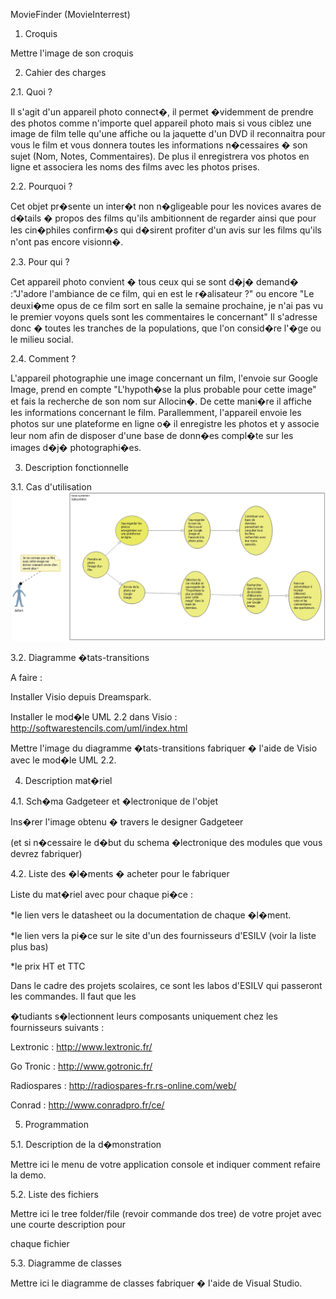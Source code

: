 ﻿MovieFinder (MovieInterrest)

 

1. Croquis

Mettre l'image de son croquis 

 

2. Cahier des charges
 
2.1. Quoi ? 

Il s'agit d'un appareil photo connect�, il permet �videmment de prendre des photos comme n'importe quel appareil photo mais si vous ciblez une
image de film telle qu'une affiche ou la jaquette d'un DVD il reconnaitra pour vous le film et vous donnera toutes les informations
n�cessaires � son sujet (Nom, Notes, Commentaires). De plus il enregistrera vos photos en ligne et associera les noms des films avec les photos 
prises.


2.2. Pourquoi ? 

Cet objet pr�sente un inter�t non n�gligeable pour les novices avares de d�tails � propos des films qu'ils ambitionnent de regarder ainsi que
pour les cin�philes confirm�s qui d�sirent profiter d'un avis sur les films qu'ils n'ont pas encore visionn�.
 

2.3. Pour qui ? 

Cet appareil photo convient � tous ceux  qui se sont d�j� demand� :"J'adore l'ambiance de ce film, qui en est le r�alisateur ?" ou encore 
"Le deuxi�me opus de ce film sort en salle la semaine prochaine, je n'ai pas vu le premier voyons quels sont les commentaires le concernant"
Il s'adresse donc � toutes les tranches de la populations, que l'on consid�re l'�ge ou le milieu social.

 

2.4. Comment ? 

L'appareil photographie une  image concernant un film, l'envoie sur Google Image, prend en compte "L'hypoth�se la plus probable pour 
cette image" et fais la recherche de son nom sur Allocin�. De cette mani�re il affiche les informations concernant le film.
Parallemment, l'appareil envoie les photos sur une plateforme en ligne o� il enregistre les photos et y associe leur nom afin de disposer
d'une base de donn�es compl�te sur les images d�j� photographi�es. 

 

3. Description fonctionnelle 

3.1. Cas d'utilisation 
![alt tag](https://raw.githubusercontent.com/GautierDebain/PIX2/master/Sch%C3%A9ma%20utilisation%20Appareil%20Connect%C3%A9.PNG)


 

3.2. Diagramme �tats-transitions 

A faire : 

Installer Visio depuis Dreamspark. 

Installer le mod�le UML 2.2 dans Visio : http://softwarestencils.com/uml/index.html 

 

Mettre l'image du diagramme �tats-transitions fabriquer � l'aide de Visio avec le mod�le UML 2.2. 

 

4. Description mat�riel 

4.1. Sch�ma Gadgeteer et �lectronique de l'objet 

Ins�rer l'image obtenu � travers le designer Gadgeteer 

(et si n�cessaire le d�but du schema �lectronique des modules que vous devrez fabriquer) 

 

4.2. Liste des �l�ments � acheter pour le fabriquer 

Liste du mat�riel avec pour chaque pi�ce : 

*le lien vers le datasheet ou la documentation de chaque �l�ment. 

*le lien vers la pi�ce sur le site d'un des fournisseurs d'ESILV (voir la liste plus bas) 

*le prix HT et TTC 

 

Dans le cadre des projets scolaires, ce sont les labos d'ESILV qui passeront les commandes. Il faut que les 

�tudiants s�lectionnent leurs composants uniquement chez les fournisseurs suivants : 

Lextronic : http://www.lextronic.fr/ 

Go Tronic : http://www.gotronic.fr/ 

Radiospares : http://radiospares-fr.rs-online.com/web/ 

Conrad : http://www.conradpro.fr/ce/ 

 

5. Programmation 

5.1. Description de la d�monstration 

Mettre ici le menu de votre application console et indiquer comment refaire la demo. 

 

5.2. Liste des fichiers 

Mettre ici le tree folder/file (revoir commande dos tree) de votre projet avec une courte description pour 

chaque fichier 

 

5.3. Diagramme de classes 

Mettre ici le diagramme de classes fabriquer � l'aide de Visual Studio.
